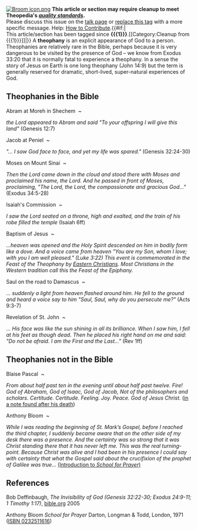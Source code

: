 [![Broom icon.png](images/thumb/9/90/Broom_icon.png/30px-Broom_icon.png.pagespeed.ce.3MDzK_R-j-.png)](http://www.theopedia.com/File:Broom_icon.png)
**This article or section may require cleanup to meet Theopedia's *[quality standards](http://www.theopedia.com/Theopedia:Writing_guide "Theopedia:Writing guide")*.**  
Please discuss this issue on the
[talk page](http://www.theopedia.com/Talk:Theophany "Talk:Theophany")
or [replace this tag](index.php?title=Theophany&action=edit) with a
more specific message. Help:
[How to Contribute](http://www.theopedia.com/Help:How_to_contribute "Help:How to contribute").{{\#if:|  
This article/section has been tagged since
**{{{1}}}**.[[Category:Cleanup from {{{1}}}]]|}}
A **theophany** is an explicit appearance of God to a person.
Theophanies are relatively rare in the Bible, perhaps because it is
very dangerous to be visited by the presence of God – we know from
Exodus 33:20 that it is normally fatal to experience a theophany.
In a sense the story of Jesus on Earth is one long theophany (John
14:9) but the term is generally reserved for dramatic, short-lived,
super-natural experiences of God.

## Theophanies in the Bible

Abram at Moreh in Shechem 
  ~

*the Lord appeared to Abram and said "To your offspring I will give this land"*
(Genesis 12:7)

Jacob at Peniel 
  ~

*"... I saw God face to face, and yet my life was spared."*
(Genesis 32:24-30)

Moses on Mount Sinai 
  ~

*Then the Lord came down in the cloud and stood there with Moses and proclaimed his name, the Lord. And he passed in front of Moses, proclaiming, "The Lord, the Lord, the compassionate and gracious God..."*
(Exodus 34:5-28)

Isaiah's Commission 
  ~

*I saw the Lord seated on a throne, high and exalted, and the train of his robe filled the temple*
(Isaiah 6ff)

Baptism of Jesus 
  ~

*...heaven was opened and the Holy Spirit descended on him in bodily form like a dove. And a voice came from heaven "You are my Son, whom I love; with you I am well pleased." (Luke 3:22) This event is commemorated in the Feast of the Theophany by [Eastern Christians](Eastern_Orthodox_Church "Eastern Orthodox Church"). Most Christians in the Western tradition call this the Feast of the Epiphany.*

Saul on the road to Damascus 
  ~

*... suddenly a light from heaven flashed around him. He fell to the ground and heard a voice say to him "Saul, Saul, why do you persecute me?"*
(Acts 9:3-7)

Revelation of St. John 
  ~

*... His face was like the sun shining in all its brilliance. When I saw him, I fell at his feet as though dead. Then he placed his right hand on me and said: "Do not be afraid. I am the First and the Last..."*
(Rev 1ff)

## Theophanies not in the Bible

Blaise Pascal 
  ~

*From about half past ten in the evening until about half past twelve. Fire! God of Abraham, God of Isaac, God of Jacob, Not of the philosophers and scholars. Certitude. Certitude. Feeling. Joy. Peace. God of Jesus Christ.*
([in a note found after his death](Blaise_Pascal "Blaise Pascal"))

Anthony Bloom 
  ~

*While I was reading the beginning of St. Mark’s Gospel, before I reached the third chapter, I suddenly became aware that on the other side of my desk there was a presence. And the certainty was so strong that it was Christ standing there that it has never left me. This was the real turning-point. Because Christ was alive and I had been in his presence I could say with certainty that what the Gospel said about the crucifixion of the prophet of Galilee was true...*
[(Introduction to *School for Prayer*)](http://www.incommunion.org/articles/issue-31/remembering-metropolitan-anthony)

## References

Bob Deffinbaugh,
*The Invisibility of God (Genesis 32:22-30; Exodus 24:9-11; 1 Timothy 1:17)*,
[bible.org](http://www.bible.org/page.asp?page_id=267) 2005

Anthony Bloom *School for Prayer* Darton, Longman & Todd, London,
1971
([ISBN 0232511616](http://www.theopedia.com/Special:BookSources/0232511616))



